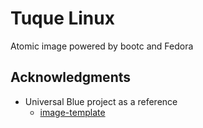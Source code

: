 # Tuque Linux

Atomic image powered by bootc and Fedora

## Acknowledgments

- Universal Blue project as a reference
  - [image-template](https://github.com/ublue-os/image-template)
